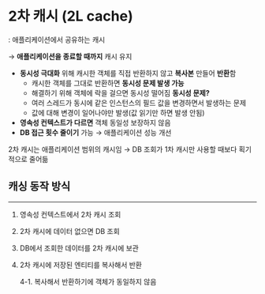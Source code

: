 # 2차 캐시 (2L cache)

: 애플리케이션에서 공유하는 캐시

→ **애플리케이션을 종료할 때까지** 캐시 유지

- **동시성 극대화** 위해 캐시한 객체를 직접 반환하지 않고 **복사본** 만들어 **반환**함
  - 캐시한 객체를 그대로 반환하면 **동시성 문제 발생 가능**
  - 해결하기 위해 객체에 락을 걸으면 동시성 떨어짐
  **동시성 문제?**
  - 여러 스레드가 동시에 같은 인스턴스의 필드 값을 변경하면서 발생하는 문제
  - 값에 대해 변경이 일어나야만 발생(값 읽기만 하면 발생 안됨)
- **영속성 컨텍스트가 다르면** 객체 동일성 보장하지 않음
- **DB 접근 횟수 줄이기** 가능 → 애플리케이션 성능 개선

2차 캐시는 애플리케이션 범위의 캐시임 → DB 조회가 1차 캐시만 사용할 때보다 획기적으로 줄어듦

## 캐싱 동작 방식

---

1. 영속성 컨텍스트에서 2차 캐시 조회
2. 2차 캐시에 데이터 없으면 DB 조회
3. DB에서 조회한 데이터를 2차 캐시에 보관
4. 2차 캐시에 저장된 엔티티를 복사해서 반환

   4-1. 복사해서 반환하기에 객체가 동일하지 않음
